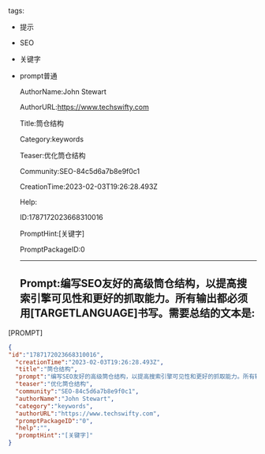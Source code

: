   tags: 
- 提示
- SEO
- 关键字
- prompt普通

  AuthorName:John Stewart

  AuthorURL:https://www.techswifty.com

  Title:筒仓结构

  Category:keywords

  Teaser:优化筒仓结构

  Community:SEO-84c5d6a7b8e9f0c1

  CreationTime:2023-02-03T19:26:28.493Z

  Help:

  ID:1787172023668310016

  PromptHint:[关键字]

  PromptPackageID:0

  ---

  ## Prompt:编写SEO友好的高级筒仓结构，以提高搜索引擎可见性和更好的抓取能力。所有输出都必须用[TARGETLANGUAGE]书写。需要总结的文本是:

[PROMPT]

  ```json
  {
  "id":"1787172023668310016",
    "creationTime":"2023-02-03T19:26:28.493Z",
    "title":"筒仓结构",
    "prompt":"编写SEO友好的高级筒仓结构，以提高搜索引擎可见性和更好的抓取能力。所有输出都必须用[TARGETLANGUAGE]书写。需要总结的文本是:\n\n[PROMPT]",
    "teaser":"优化筒仓结构",
    "community":"SEO-84c5d6a7b8e9f0c1",
    "authorName":"John Stewart",
    "category":"keywords",
    "authorURL":"https://www.techswifty.com",
    "promptPackageID":"0",
    "help":"",
    "promptHint":"[关键字]"
  }
  ```
